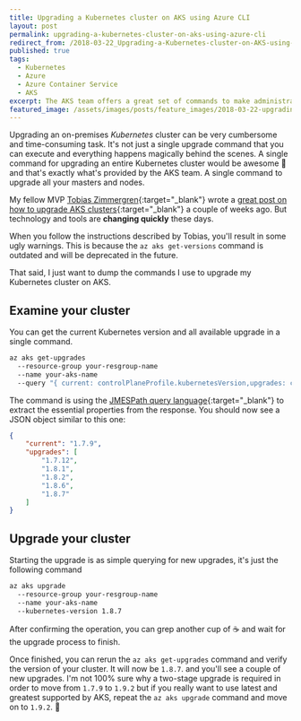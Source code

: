 ```yaml
---
title: Upgrading a Kubernetes cluster on AKS using Azure CLI
layout: post
permalink: upgrading-a-kubernetes-cluster-on-aks-using-azure-cli
redirect_from: /2018-03-22_Upgrading-a-Kubernetes-cluster-on-AKS-using-Azure-CLI-603c9be7b369
published: true
tags:
  - Kubernetes
  - Azure
  - Azure Container Service
  - AKS
excerpt: The AKS team offers a great set of commands to make administrative operations for Kubernetes clusters very easy. This article demonstrates how to upgrade a AKS cluster.
featured_image: /assets/images/posts/feature_images/2018-03-22-upgrading-a-kubernetes-cluster-on-aks-using-azure-cli.jpg
---
```

Upgrading an on-premises *Kubernetes* cluster can be very cumbersome and time-consuming task. It's not just a single upgrade command that you can execute and everything happens magically behind the scenes. A single command for upgrading an entire Kubernetes cluster would be awesome 💚 and that's exactly what's provided by the AKS team. A single command to upgrade all your masters and nodes. 

My fellow MVP [Tobias Zimmergren](https://zimmergren.net){:target="_blank"} wrote a [great post on how to upgrade AKS clusters](https://zimmergren.net/azure-container-services-aks-upgrade-kubernetes/){:target="_blank"} a couple of weeks ago. But technology and tools are **changing quickly** these days.

When you follow the instructions described by Tobias, you'll result in some ugly warnings. This is because the `az aks get-versions` command is outdated and will be deprecated in the future.

That said, I just want to dump the commands I use to upgrade my Kubernetes cluster on AKS.

## Examine your cluster

You can get the current Kubernetes version and all available upgrade in a single command.

```bash
az aks get-upgrades 
  --resource-group your-resgroup-name
  --name your-aks-name
  --query "{ current: controlPlaneProfile.kubernetesVersion,upgrades: controlPlaneProfile.upgrades }"

```

The command is using the [JMESPath query language](http://jmespath.org/){:target="_blank"} to extract the essential properties from the response. You should now see a JSON object similar to this one:

```json
{
    "current": "1.7.9",
    "upgrades": [
        "1.7.12",
        "1.8.1",
        "1.8.2",
        "1.8.6",
        "1.8.7"
    ]
}
```

## Upgrade your cluster 
Starting the upgrade is as simple querying for new upgrades, it's just the following command

```bash
az aks upgrade 
  --resource-group your-resgroup-name
  --name your-aks-name
  --kubernetes-version 1.8.7

```

After confirming the operation, you can grep another cup of ☕️ and wait for the upgrade process to finish.

Once finished, you can rerun the `az aks get-upgrades` command and verify the version of your cluster. It will now be `1.8.7`. and you'll see a couple of new upgrades. I'm not 100% sure why a two-stage upgrade is required in order to move from `1.7.9` to `1.9.2` but if you really want to use latest and greatest supported by AKS, repeat the `az aks upgrade` command and move on to `1.9.2`. 🤘
